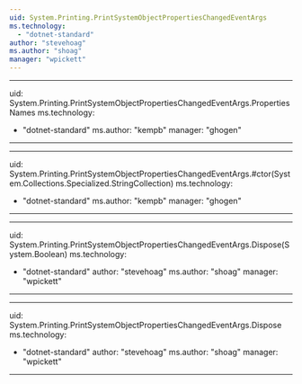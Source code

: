 ```yaml
---
uid: System.Printing.PrintSystemObjectPropertiesChangedEventArgs
ms.technology: 
  - "dotnet-standard"
author: "stevehoag"
ms.author: "shoag"
manager: "wpickett"
---
```


---
uid: System.Printing.PrintSystemObjectPropertiesChangedEventArgs.PropertiesNames
ms.technology: 
  - "dotnet-standard"
ms.author: "kempb"
manager: "ghogen"
---

---
uid: System.Printing.PrintSystemObjectPropertiesChangedEventArgs.#ctor(System.Collections.Specialized.StringCollection)
ms.technology: 
  - "dotnet-standard"
ms.author: "kempb"
manager: "ghogen"
---

---
uid: System.Printing.PrintSystemObjectPropertiesChangedEventArgs.Dispose(System.Boolean)
ms.technology: 
  - "dotnet-standard"
author: "stevehoag"
ms.author: "shoag"
manager: "wpickett"
---

---
uid: System.Printing.PrintSystemObjectPropertiesChangedEventArgs.Dispose
ms.technology: 
  - "dotnet-standard"
author: "stevehoag"
ms.author: "shoag"
manager: "wpickett"
---
